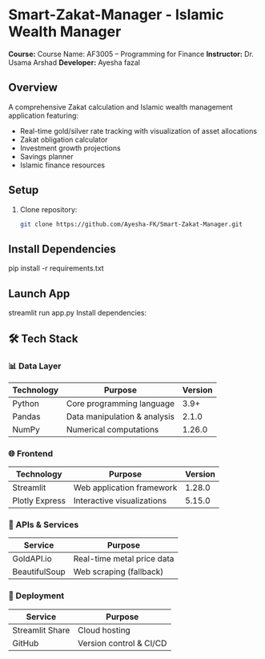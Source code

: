 # Smart-Zakat-Manager - Islamic Wealth Manager

**Course:** Course Name: AF3005 – Programming for Finance
**Instructor:** Dr. Usama Arshad
**Developer:** Ayesha fazal

## Overview
A comprehensive Zakat calculation and Islamic wealth management application featuring:
- Real-time gold/silver rate tracking with visualization of asset allocations
- Zakat obligation calculator
- Investment growth projections
- Savings planner
- Islamic finance resources


## Setup
1. Clone repository:
   ```bash
   git clone https://github.com/Ayesha-FK/Smart-Zakat-Manager.git
   
## Install Dependencies

   pip install -r requirements.txt

## Launch App
streamlit run app.py
Install dependencies:

## 🛠️ Tech Stack

### 📊 Data Layer
| Technology       | Purpose                          | Version |
|------------------|----------------------------------|---------|
| Python          | Core programming language        | 3.9+    |
| Pandas          | Data manipulation & analysis     | 2.1.0   |
| NumPy           | Numerical computations           | 1.26.0  |

### 🌐 Frontend
| Technology       | Purpose                          | Version |
|------------------|----------------------------------|---------|
| Streamlit       | Web application framework        | 1.28.0  |
| Plotly Express  | Interactive visualizations       | 5.15.0  |

### 🔌 APIs & Services
| Service         | Purpose                          |
|------------------|----------------------------------|
| GoldAPI.io      | Real-time metal price data       |
| BeautifulSoup   | Web scraping (fallback)          |

### 🚀 Deployment
| Service         | Purpose                          |
|------------------|----------------------------------|
| Streamlit Share | Cloud hosting                    |
| GitHub          | Version control & CI/CD          |

